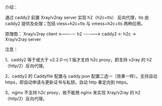 介绍：

通过 caddy2 前置 Xray/v2ray server 实现 h2（h2c+tls） 反向代理，tls 由 caddy2 提供及处理；包括 vless+h2c+tls 与 vmess+h2c+tls 两种应用。

原理图： Xray/v2ray client <------ h2 ------> caddy2 <- h2c -> Xray/v2ray server

注意： 

1、caddy2 等于或大于 v2.2.0-rc.1 版才支持 h2c proxy，即支持 v2ray 的 h2（http/2）反向代理。

2、caddy2 的 Caddyfile 配置与 caddy.json 配置二选一（效果一样）。支持自动 https，即自动申请与更新证书与私钥，自动 http 重定向到 https。

3、nginx 不支持 h2c proxy，故不能用 nginx 来实现 Xray/v2ray 的 h2（http/2）反向代理。
